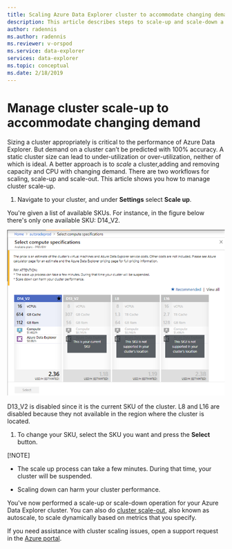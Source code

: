 ```yaml
---
title: Scaling Azure Data Explorer cluster to accommodate changing demand
description: This article describes steps to scale-up and scale-down a Azure Data Explorer cluster based on changing demand.
author: radennis
ms.author: radennis
ms.reviewer: v-orspod
ms.service: data-explorer
services: data-explorer
ms.topic: conceptual
ms.date: 2/18/2019
---
```


# Manage cluster scale-up to accommodate changing demand

Sizing a cluster appropriately is critical to the performance of Azure Data Explorer. But demand on a cluster can’t be predicted with 100% accuracy. A static cluster size can lead to under-utilization or over-utilization, neither of which is ideal. A better approach is to *scale* a cluster,adding and removing capacity and CPU with changing demand. There are two workflows for scaling, scale-up and scale-out. This article shows you how to manage cluster scale-up.

1. Navigate to your cluster, and under **Settings** select **Scale up**.

You're given a list of available SKUs. For instance, in the figure below there's only one available SKU: D14_V2.

![Scale up](media/manage-cluster-scale-up/scale-up.png)

D13_V2 is disabled since it is the current SKU of the cluster. L8 and L16 are disabled because they not available in the region where the cluster is located.

1. To change your SKU, select the SKU you want and press the **Select** button.

[!NOTE] 

* The scale up process can take a few minutes. During that time, your cluster will be suspended.

* Scaling down can harm your cluster performance.

You've now performed a scale-up or scale-down operation for your Azure Data Explorer cluster. You can also do [cluster scale-out](manage-cluster-scale-out.md), also known as autoscale, to scale dynamically based on metrics that you specify.

If you need assistance with cluster scaling issues, open a support request in the [Azure portal](https://portal.azure.com/#blade/Microsoft_Azure_Support/HelpAndSupportBlade/overview).